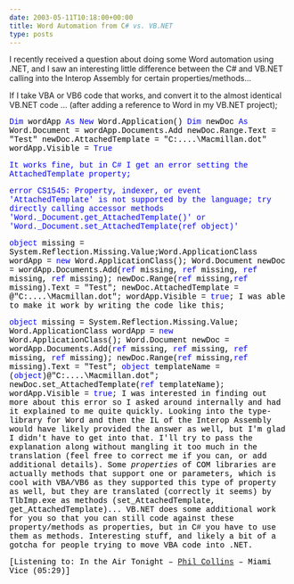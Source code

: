 ```yaml
---
date: 2003-05-11T10:18:00+00:00
title: Word Automation from C# vs. VB.NET
type: posts
---
```

I recently received a question about doing some Word automation using .NET, and I saw an interesting little difference between the C# and VB.NET calling into the Interop Assembly for certain properties/methods...

If I take VBA or VB6 code that works, and convert it to the almost identical VB.NET code ... (after adding a reference to Word in my VB.NET project);

<font color="#000000"><font face="Courier New"><font color="#0000ff">Dim <font color="#000000">wordApp <font color="#0000ff">As New <font color="#000000">Word.Application() <font color="#0000ff">Dim <font color="#000000">newDoc <font color="#0000ff">As <font face="Courier New"><font color="#000000">Word.Document = wordApp.Documents.Add newDoc.Range.Text = "Test" newDoc.AttachedTemplate = "C:\....\Macmillan.dot" wordApp.Visible = <font color="#0000ff">True

<font color="#0000ff">
It works fine, but in C# I get an error setting the AttachedTemplate property;

error CS1545: Property, indexer, or event 'AttachedTemplate' is not supported by the language; try directly calling accessor methods 'Word.\_Document.get\_AttachedTemplate()' or 'Word.\_Document.set\_AttachedTemplate(ref object)'

<font color="#000000"><font face="Courier New" color="#0000ff">object <font face="Courier New"><font color="#000000">missing = System.Reflection.Missing.Value;Word.ApplicationClass wordApp = <font color="#0000ff">new <font face="Courier New"><font color="#000000">Word.ApplicationClass(); Word.Document newDoc = wordApp.Documents.Add(<font color="#0000ff">ref <font color="#000000">missing, <font color="#0000ff">ref <font color="#000000">missing, <font color="#0000ff">ref <font color="#000000">missing, <font color="#0000ff">ref <font face="Courier New"><font color="#000000">missing); newDoc.Range(<font color="#0000ff">ref <font color="#000000">missing,<font color="#0000ff">ref <font face="Courier New"><font color="#000000">missing).Text = "Test"; newDoc.AttachedTemplate =  @"C:\....\Macmillan.dot"; wordApp.Visible = <font color="#0000ff">true<font color="#000000">;
I was able to make it work by writing the code like this;

<font color="#000000"><font face="Courier New" color="#0000ff">object <font face="Courier New"><font color="#000000">missing = System.Reflection.Missing.Value; Word.ApplicationClass wordApp = <font color="#0000ff">new <font face="Courier New"><font color="#000000">Word.ApplicationClass(); Word.Document newDoc = wordApp.Documents.Add(<font color="#0000ff">ref <font color="#000000">missing, <font color="#0000ff">ref <font color="#000000">missing, <font color="#0000ff">ref <font color="#000000">missing, <font color="#0000ff">ref <font color="#000000">missing); newDoc.Range(<font color="#0000ff">ref <font color="#000000">missing,<font color="#0000ff">ref <font color="#000000">missing).Text = "Test"; <font color="#0000ff">object <font color="#000000">templateName = (<font color="#0000ff">object<font face="Courier New"><font color="#000000">)@"C:\....\Macmillan.dot"; newDoc.set_AttachedTemplate(<font color="#0000ff">ref <font face="Courier New"><font color="#000000">templateName); wordApp.Visible = <font color="#0000ff">true<font color="#000000">;
I was interested in finding out more about this error so I asked around internally and had it explained to me quite quickly. Looking into the type-library for Word and then the IL of the Interop Assembly would have likely provided the answer as well, but I'm glad I didn't have to get into that. I'll try to pass the explanation along without mangling it too much in the translation (feel free to correct me if you can, or add additional details). Some _properties_ of COM libraries are actually methods that support one or parameters, which is cool with VBA/VB6 as they supported this type of property as well, but they are translated (correctly it seems) by TlbImp.exe as methods (set\_AttachedTemplate, get\_AttachedTemplate)... VB.NET does some additional work for you so that you can still code against these property/methods as properties, but in C# you have to use them as methods. Interesting stuff, and likely a bit of a gotcha for people trying to move VBA code into .NET.


  [Listening to: In the Air Tonight – [Phil Collins](https://open.spotify.com/search/Phil%20Collins/artists) – Miami Vice (05:29)]
